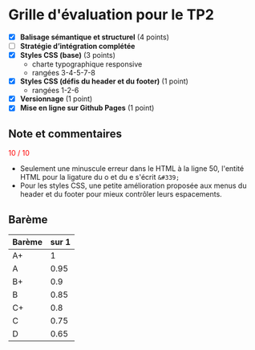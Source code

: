 # Grille d'évaluation pour le TP2
- [X] __Balisage sémantique et structurel__ (4 points)
- [ ] __Stratégie d’intégration complétée__
- [X] __Styles CSS (base)__ (3 points)
    - charte typographique responsive
    - rangées 3-4-5-7-8
- [X] __Styles CSS (défis du header et du footer)__ (1 point)
    - rangées 1-2-6
- [X] __Versionnage__ (1 point)
- [X] __Mise en ligne sur Github Pages__ (1 point)

## Note et commentaires
<span style='color:red'> 10 / 10</span>

- Seulement une minuscule erreur dans le HTML à la ligne 50, l'entité HTML pour la ligature du o et du e s'écrit `&#339;`
- Pour les styles CSS, une petite amélioration proposée aux menus du header et du footer pour mieux contrôler leurs espacements.
## Barème
| Barème | sur 1 |
|--------|-------|
| A+     | 1     |
| A      | 0.95  |
| B+     | 0.9   |
| B      | 0.85  |
| C+     | 0.8   |
| C      | 0.75  |
| D      | 0.65  |
